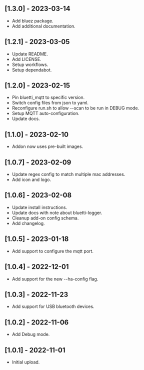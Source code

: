 ## [1.3.0] - 2023-03-14

- Add bluez package.
- Add additional documentation.

## [1.2.1] - 2023-03-05

- Update README.
- Add LICENSE.
- Setup workflows.
- Setup dependabot.

## [1.2.0] - 2023-02-15

- Pin bluetti_mqtt to specific version.
- Switch config files from json to yaml.
- Reconfigure run.sh to allow --scan to be run in DEBUG mode.
- Setup MQTT auto-configuration.
- Update docs.

## [1.1.0] - 2023-02-10

- Addon now uses pre-built images.

## [1.0.7] - 2023-02-09

- Update regex config to match multiple mac addresses.
- Add icon and logo.

## [1.0.6] - 2023-02-08

- Update install instructions.
- Update docs with note about bluetti-logger.
- Cleanup add-on config schema.
- Add changelog.

## [1.0.5] - 2023-01-18

- Add support to configure the mqtt port.

## [1.0.4] - 2022-12-01

- Add support for the new --ha-config flag.

## [1.0.3] - 2022-11-23

- Add support for USB bluetooth devices.

## [1.0.2] - 2022-11-06

- Add Debug mode.

## [1.0.1] - 2022-11-01

- Initial upload.
